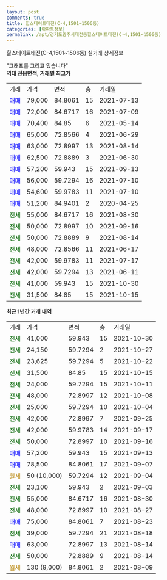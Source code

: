 ```yaml
---
layout: post
comments: true
title: 힐스테이트태전(C-4,1501~1506동)
categories: [아파트정보]
permalink: /apt/경기도광주시태전동힐스테이트태전(C-4,1501~1506동)
---
```


힐스테이트태전(C-4,1501~1506동) 실거래 상세정보

<script type="text/javascript">
  google.charts.load('current', {'packages':['line', 'corechart']});
  google.charts.setOnLoadCallback(drawChart);

  function drawChart() {
    var data = new google.visualization.DataTable();
    data.addColumn('date', '거래일');
    data.addColumn('number', "매매");
    data.addColumn('number', "전세");
    data.addColumn('number', "전매");

    data.addRows([[new Date(Date.parse("2021-10-30")), null, 41000, null], [new Date(Date.parse("2021-10-27")), null, 24150, null], [new Date(Date.parse("2021-10-22")), null, 23625, null], [new Date(Date.parse("2021-10-15")), null, 31500, null], [new Date(Date.parse("2021-10-11")), null, 24000, null], [new Date(Date.parse("2021-10-08")), null, 48000, null], [new Date(Date.parse("2021-10-04")), null, 25000, null], [new Date(Date.parse("2021-09-25")), null, 42000, null], [new Date(Date.parse("2021-09-17")), null, 42000, null], [new Date(Date.parse("2021-09-16")), null, 50000, null], [new Date(Date.parse("2021-09-13")), 57200, null, null], [new Date(Date.parse("2021-09-07")), 78500, null, null], [new Date(Date.parse("2021-09-04")), null, null, null], [new Date(Date.parse("2021-09-03")), null, 23100, null], [new Date(Date.parse("2021-08-30")), null, 55000, null], [new Date(Date.parse("2021-08-27")), null, 48000, null], [new Date(Date.parse("2021-08-23")), 75000, null, null], [new Date(Date.parse("2021-08-18")), null, 39000, null], [new Date(Date.parse("2021-08-14")), 63000, null, null], [new Date(Date.parse("2021-08-14")), null, 50000, null], [new Date(Date.parse("2021-08-09")), null, null, null]]);

    var options = {
      hAxis: {
        format: 'yyyy/MM/dd'
      },    
      lineWidth: 0,
      pointsVisible: true,    
      title: '최근 1년간 유형별 실거래가 분포',
      legend: { position: 'bottom' }
    };

    var formatter = new google.visualization.NumberFormat({pattern:'###,###'} );
    formatter.format(data, 1);
    formatter.format(data, 2);
    
    setTimeout(function() {
        var chart = new google.visualization.LineChart(document.getElementById('columnchart_material'));
        chart.draw(data, (options));
        document.getElementById('loading').style.display = 'none';
    }, 200);
  }
</script>


<div id="loading" style="z-index:20; display: block; margin-left: 0px">"그래프를 그리고 있습니다"</div>
<div id="columnchart_material" style="width: 95%; margin-left: 0px; display: block"></div>
<!-- contents start -->
<b>역대 전용면적, 거래별 최고가</b>
<table class="sortable">
    <tr>
      <td>거래</td>
      <td>가격</td>
      <td>면적</td>
      <td>층</td>
      <td>거래일</td>
    </tr>
        <tr>
          <td><a style="color: blue">매매</a></td>
          <td>79,000</td>
          <td>84.8061</td>
          <td>15</td>
          <td>2021-07-13</td>
        </tr>            <tr>
          <td><a style="color: blue">매매</a></td>
          <td>72,000</td>
          <td>84.6717</td>
          <td>16</td>
          <td>2021-07-09</td>
        </tr>            <tr>
          <td><a style="color: blue">매매</a></td>
          <td>70,400</td>
          <td>84.85</td>
          <td>6</td>
          <td>2021-05-14</td>
        </tr>            <tr>
          <td><a style="color: blue">매매</a></td>
          <td>65,000</td>
          <td>72.8566</td>
          <td>4</td>
          <td>2021-06-29</td>
        </tr>            <tr>
          <td><a style="color: blue">매매</a></td>
          <td>63,000</td>
          <td>72.8997</td>
          <td>13</td>
          <td>2021-08-14</td>
        </tr>            <tr>
          <td><a style="color: blue">매매</a></td>
          <td>62,500</td>
          <td>72.8889</td>
          <td>3</td>
          <td>2021-06-30</td>
        </tr>            <tr>
          <td><a style="color: blue">매매</a></td>
          <td>57,200</td>
          <td>59.943</td>
          <td>15</td>
          <td>2021-09-13</td>
        </tr>            <tr>
          <td><a style="color: blue">매매</a></td>
          <td>56,000</td>
          <td>59.7294</td>
          <td>16</td>
          <td>2021-07-10</td>
        </tr>            <tr>
          <td><a style="color: blue">매매</a></td>
          <td>54,600</td>
          <td>59.9783</td>
          <td>11</td>
          <td>2021-07-10</td>
        </tr>            <tr>
          <td><a style="color: blue">매매</a></td>
          <td>51,200</td>
          <td>84.9401</td>
          <td>2</td>
          <td>2020-04-25</td>
        </tr>        
        <tr>
              <td><a style="color: darkgreen">전세</a></td>
              <td>55,000</td>
              <td>84.6717</td>
              <td>16</td>
              <td>2021-08-30</td>
            </tr>            <tr>
              <td><a style="color: darkgreen">전세</a></td>
              <td>50,000</td>
              <td>72.8997</td>
              <td>10</td>
              <td>2021-09-16</td>
            </tr>            <tr>
              <td><a style="color: darkgreen">전세</a></td>
              <td>50,000</td>
              <td>72.8889</td>
              <td>9</td>
              <td>2021-08-14</td>
            </tr>            <tr>
              <td><a style="color: darkgreen">전세</a></td>
              <td>48,000</td>
              <td>72.8566</td>
              <td>11</td>
              <td>2021-06-17</td>
            </tr>            <tr>
              <td><a style="color: darkgreen">전세</a></td>
              <td>42,000</td>
              <td>59.9783</td>
              <td>11</td>
              <td>2021-07-17</td>
            </tr>            <tr>
              <td><a style="color: darkgreen">전세</a></td>
              <td>42,000</td>
              <td>59.7294</td>
              <td>13</td>
              <td>2021-06-11</td>
            </tr>            <tr>
              <td><a style="color: darkgreen">전세</a></td>
              <td>41,000</td>
              <td>59.943</td>
              <td>15</td>
              <td>2021-10-30</td>
            </tr>            <tr>
              <td><a style="color: darkgreen">전세</a></td>
              <td>31,500</td>
              <td>84.85</td>
              <td>15</td>
              <td>2021-10-15</td>
            </tr>        
    
</table>

<b>최근 1년간 거래 내역</b>

<table class="sortable">
    <tr>
      <td>거래</td>
      <td>가격</td>
      <td>면적</td>
      <td>층</td>
      <td>거래일</td>
    </tr>
    <tr>
      <td><a style="color: darkgreen">전세</a></td>
      <td>41,000</td>
      <td>59.943</td>
      <td>15</td>
      <td>2021-10-30</td>
    </tr>          <tr>
      <td><a style="color: darkgreen">전세</a></td>
      <td>24,150</td>
      <td>59.7294</td>
      <td>2</td>
      <td>2021-10-27</td>
    </tr>          <tr>
      <td><a style="color: darkgreen">전세</a></td>
      <td>23,625</td>
      <td>59.7294</td>
      <td>5</td>
      <td>2021-10-22</td>
    </tr>          <tr>
      <td><a style="color: darkgreen">전세</a></td>
      <td>31,500</td>
      <td>84.85</td>
      <td>15</td>
      <td>2021-10-15</td>
    </tr>          <tr>
      <td><a style="color: darkgreen">전세</a></td>
      <td>24,000</td>
      <td>59.7294</td>
      <td>15</td>
      <td>2021-10-11</td>
    </tr>          <tr>
      <td><a style="color: darkgreen">전세</a></td>
      <td>48,000</td>
      <td>72.8997</td>
      <td>12</td>
      <td>2021-10-08</td>
    </tr>          <tr>
      <td><a style="color: darkgreen">전세</a></td>
      <td>25,000</td>
      <td>59.7294</td>
      <td>10</td>
      <td>2021-10-04</td>
    </tr>          <tr>
      <td><a style="color: darkgreen">전세</a></td>
      <td>42,000</td>
      <td>72.8997</td>
      <td>7</td>
      <td>2021-09-25</td>
    </tr>          <tr>
      <td><a style="color: darkgreen">전세</a></td>
      <td>42,000</td>
      <td>59.9783</td>
      <td>14</td>
      <td>2021-09-17</td>
    </tr>          <tr>
      <td><a style="color: darkgreen">전세</a></td>
      <td>50,000</td>
      <td>72.8997</td>
      <td>10</td>
      <td>2021-09-16</td>
    </tr>          <tr>
      <td><a style="color: blue">매매</a></td>
      <td>57,200</td>
      <td>59.943</td>
      <td>15</td>
      <td>2021-09-13</td>
    </tr>          <tr>
      <td><a style="color: blue">매매</a></td>
      <td>78,500</td>
      <td>84.8061</td>
      <td>17</td>
      <td>2021-09-07</td>
    </tr>          <tr>
      <td><a style="color: darkgoldenrod">월세</a></td>
      <td>50 (10,000)</td>
      <td>59.7294</td>
      <td>12</td>
      <td>2021-09-04</td>
    </tr>          <tr>
      <td><a style="color: darkgreen">전세</a></td>
      <td>23,100</td>
      <td>59.943</td>
      <td>2</td>
      <td>2021-09-03</td>
    </tr>          <tr>
      <td><a style="color: darkgreen">전세</a></td>
      <td>55,000</td>
      <td>84.6717</td>
      <td>16</td>
      <td>2021-08-30</td>
    </tr>          <tr>
      <td><a style="color: darkgreen">전세</a></td>
      <td>48,000</td>
      <td>72.8997</td>
      <td>10</td>
      <td>2021-08-27</td>
    </tr>          <tr>
      <td><a style="color: blue">매매</a></td>
      <td>75,000</td>
      <td>84.8061</td>
      <td>7</td>
      <td>2021-08-23</td>
    </tr>          <tr>
      <td><a style="color: darkgreen">전세</a></td>
      <td>39,000</td>
      <td>59.7294</td>
      <td>21</td>
      <td>2021-08-18</td>
    </tr>          <tr>
      <td><a style="color: blue">매매</a></td>
      <td>63,000</td>
      <td>72.8997</td>
      <td>13</td>
      <td>2021-08-14</td>
    </tr>          <tr>
      <td><a style="color: darkgreen">전세</a></td>
      <td>50,000</td>
      <td>72.8889</td>
      <td>9</td>
      <td>2021-08-14</td>
    </tr>          <tr>
      <td><a style="color: darkgoldenrod">월세</a></td>
      <td>130 (9,000)</td>
      <td>84.8061</td>
      <td>2</td>
      <td>2021-08-09</td>
    </tr>      </table>
<!-- contents end -->    

